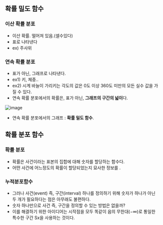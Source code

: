 
## 확률 밀도 함수

### 이산 확률 분포
- 이산 확률. 떨어져 있음.(셀수있다)
- 표로 나타낸다
- ex) 주사위


### 연속 확률 분포
- 표가 아닌, 그래프로 나타낸다.
- ex1) 키, 체중..
- ex2) 시계 바늘이 가리키는 각도의 값은 0도 이상 360도 미만의 모든 실수 값을 가질 수 있다.
- 연속 확률 분포에서의 확률은, 표가 아닌, **그래프의 구간의 넓이**다.

![image](https://user-images.githubusercontent.com/15938354/166920041-4da51b43-a9c4-498e-9d8e-f9421f3fab22.png)
- 연속 확률 분포에서의 그래프 : **확률 밀도 함수**.

## 확률 분포 함수

### 확률 분포
- 확률은 사건이라는 표본의 집합에 대해 숫자를 할당하는 함수다.
- 어떤 사건에 어느정도의 확률이 할당되었는지 묘사한 정보를 .
 


### 누적분포함수

- 그러나 사건(event) 즉, 구간(interval) 하나를 정의하기 위해 숫자가 하나가 아닌 두 개가 필요하다는 점은 아무래도 불편하다. 
- 숫자 하나만으로 사건 즉, 구간을 정의할 수 있는 방법은 없을까? 
- 이를 해결하기 위한 아이디어는 시작점을 모두 똑같이 음의 무한대(−∞)로 통일한 특수한 구간 Sx을 사용하는 것이다.

